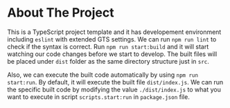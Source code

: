 # About The Project

This is a TypeScript project template and it has developement environment including `eslint` with extended GTS settings. We can run `npm run lint` to check if the syntax is correct. Run `npm run start:build` and it will start watching our code changes before we start to develop. The built files will be placed under `dist` folder as the same directory structure just in `src`.

Also, we can execute the built code automatically by using `npm run start:run`. By default, it will execute the built file `dist/index.js`. We can run the specific built code by modifying the value `./dist/index.js` to what you want to execute in script `scripts.start:run` in `package.json` file.
